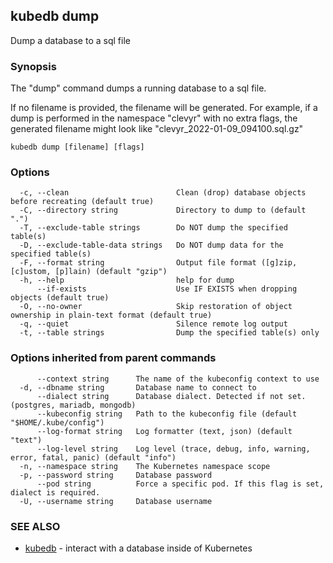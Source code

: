 ## kubedb dump

Dump a database to a sql file

### Synopsis

The "dump" command dumps a running database to a sql file.

If no filename is provided, the filename will be generated.
For example, if a dump is performed in the namespace "clevyr" with no extra flags,
the generated filename might look like "clevyr_2022-01-09_094100.sql.gz"

```
kubedb dump [filename] [flags]
```

### Options

```
  -c, --clean                        Clean (drop) database objects before recreating (default true)
  -C, --directory string             Directory to dump to (default ".")
  -T, --exclude-table strings        Do NOT dump the specified table(s)
  -D, --exclude-table-data strings   Do NOT dump data for the specified table(s)
  -F, --format string                Output file format ([g]zip, [c]ustom, [p]lain) (default "gzip")
  -h, --help                         help for dump
      --if-exists                    Use IF EXISTS when dropping objects (default true)
  -O, --no-owner                     Skip restoration of object ownership in plain-text format (default true)
  -q, --quiet                        Silence remote log output
  -t, --table strings                Dump the specified table(s) only
```

### Options inherited from parent commands

```
      --context string      The name of the kubeconfig context to use
  -d, --dbname string       Database name to connect to
      --dialect string      Database dialect. Detected if not set. (postgres, mariadb, mongodb)
      --kubeconfig string   Path to the kubeconfig file (default "$HOME/.kube/config")
      --log-format string   Log formatter (text, json) (default "text")
      --log-level string    Log level (trace, debug, info, warning, error, fatal, panic) (default "info")
  -n, --namespace string    The Kubernetes namespace scope
  -p, --password string     Database password
      --pod string          Force a specific pod. If this flag is set, dialect is required.
  -U, --username string     Database username
```

### SEE ALSO

* [kubedb](kubedb.md)	 - interact with a database inside of Kubernetes


